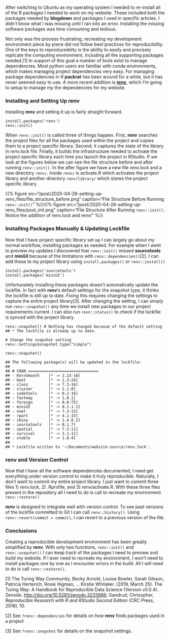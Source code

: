 After switching to Ubuntu as my operating system I needed to re-install
all of the R packages I needed to work on my website. These included
both the packages needed by **blogdown** and packages I used in specific
articles. I didn’t know what I was missing until I ran into an error.
Installing the missing software packages was time consuming and tedious.

Not only was the process frustrating, recreating my development
environment piece by piece did not follow best practices for
reproducibility. One of the keys to reproduceibilty is the ability to
easily and precisely replicate the computing environment, including all
the supporting packages needed.[1] In support of this goal a number of
tools exist to manage dependencies. Most python users are familiar with
conda environments, which makes managing project dependencies very easy.
For managing package dependencies in R **packrat** has been around for a
while, but it has never seemed easy to use. A more recent addition is
[**renv**](https://rstudio.github.io/renv/index.html), which I’m going
to setup to manage my the dependencies for my website.

### Installing and Setting Up renv

Installing **renv** and setting it up is fairly straight forward.

    install.packages('renv')
    renv::init()

When `renv::init()` is called three of things happen. First, **renv**
searches the project files for all the packages used within the project
and copies them to a project specific library. Second, it captures the
state of the library in *renv.lock* file. Finally, it builds the
infrastructure needed to activate the project specific library each time
you launch the project in RStudio. If we look at the figures below we
can see the file structure before and after running `renv::init()`. In
the after figure we have a new file *renv.lock* and a new directory
`renv/`. Inside `renv/` is activate.R which activates the project
library and another directory `renv/library/` which stores the project
specific library.

<!--html_preserve-->
{{% figure
 src=“/post/2020-04-26-setting-up-renv_files/file_structure_before.png” 
caption=“File Structure Before Running `renv::init()`”
%}}<!--/html_preserve--><!--html_preserve-->{{% figure
 src=“/post/2020-04-26-setting-up-renv_files/post_init.png” 
caption=“File Structure After Running `renv::init()`. Notice the
addition of renv.lock and renv/” %}}<!--/html_preserve-->

### Installing Packages Manually & Updating Lockfile

Now that I have project specific library set up I can largely go about
my normal workflow, installing packages as needed. For example when I
went to preview my updates I discovered that `renv::init()` missed
**sourcetools** and **miniUI** because of the limitations with
`renv::dependencies()`[2]. I can add these to my project library using
`install.packages()` or `renv::install()`

    install.packages('sourcetools')
    install.packages('miniUI')

Unfortunately installing these packages doesn’t automatically update the
lockfile. In fact with **renv**’s default settings for the snapshot
type, it thinks the lockfile is still up to date. Fixing this requires
changing the settings to capture the entire project library[3]. After
changing the setting, I can simply run `renv::snapshot()` any time we
install new packages to our project requirements current. I can also run
`revn::status()` to check if the lockfile is synced with the project
library.

    renv::snapshot() # Nothing has changed becasue of the default setting
    ## * The lockfile is already up to date.

    # Change the snapshot setting
    renv::settings$snapshot.type("simple")

    renv::snapshot()

    ## The following package(s) will be updated in the lockfile:
    ## 
    ## # CRAN ===============================
    ## - KernSmooth    [* -> 2.23-16]
    ## - boot          [* -> 1.3-24]
    ## - class         [* -> 7.3-16]
    ## - cluster       [* -> 2.1.0]
    ## - codetools     [* -> 0.2-16]
    ## - fastmap       [* -> 1.0.1]
    ## - foreign       [* -> 0.8-75]
    ## - miniUI        [* -> 0.1.1.1]
    ## - nnet          [* -> 7.3-13]
    ## - rpart         [* -> 4.1-15]
    ## - shiny         [* -> 1.4.0.2]
    ## - sourcetools   [* -> 0.1.7]
    ## - spatial       [* -> 7.3-11]
    ## - survival      [* -> 3.1-11]
    ## - xtable        [* -> 1.8-4]
    ## 
    ## * Lockfile written to '~/Documents/website-source/renv.lock'.

### renv and Version Control

Now that I have all the software dependencies documented, I need get
everything under version control to make it truly reproducible.
Naturally, I don’t want to commit my entire project library. I just want
to commit three files 1) renv.lock, 2) .Rprofile, and 3)
renv/activate.R. With these three files present in the repository all I
need to do is call to recreate my environment `renv::restore()`

**renv** is designed to integrate well with version control. To see past
versions of the lockfile committed to Git I can call `renv::history()`.
Using `renv::revert(commit = commit)`, I can revert to a previous
version of the file.

### Conclusions

Creating a reproducible development environment has been greatly
simplified by **renv**. With only two functions, `renv::init()` and
`renv::snapshot()` I can keep track of the packages I need to preview
and build my website. If I ever need to recreate my environment, I won’t
need to install packages one by one as I encounter errors in the build.
All I will need to do is call `renv::restore()`.

[1] The Turing Way Community, Becky Arnold, Louise Bowler, Sarah Gibson,
Patricia Herterich, Rosie Higman, … Kirstie Whitaker. (2019, March 25).
The Turing Way: A Handbook for Reproducible Data Science (Version
v0.0.4). Zenodo.
<a href="http://doi.org/10.5281/zenodo.3233986" class="uri">http://doi.org/10.5281/zenodo.3233986</a>;
Gandrud, Chrisopher, *Reproducible Research with R and RStudio Second
Edition* (CRC Press, 2016), 10.

[2] See `?renv::dependencies` for details on how **renv** finds packages
used in a project

[3] See `?renv::snapshot` for details on the snapshot settings.
